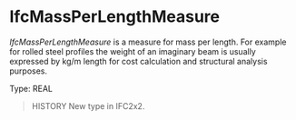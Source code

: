# IfcMassPerLengthMeasure

_IfcMassPerLengthMeasure_ is a measure for mass per length. For example for rolled steel profiles the weight of an imaginary beam is usually expressed by kg/m length for cost calculation and structural analysis purposes.

Type: REAL

> HISTORY  New type in IFC2x2.
